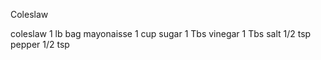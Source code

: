 Coleslaw

coleslaw    1 lb bag
mayonaisse    1 cup
sugar    1 Tbs
vinegar    1 Tbs
salt    1/2 tsp
pepper    1/2 tsp
